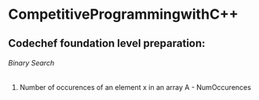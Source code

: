# CompetitiveProgrammingwithC++
## Codechef foundation level preparation: 
###### Binary Search
1. Number of occurences of an element x in an array A - NumOccurences


